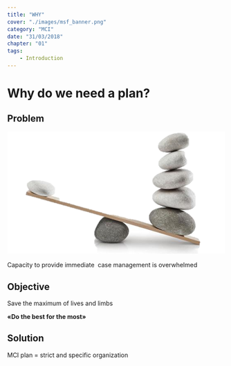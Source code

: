```yaml
---
title: "WHY"
cover: "./images/msf_banner.png"
category: "MCI"
date: "31/03/2018"
chapter: "01"
tags:
    - Introduction
---
```

# __Why__ do we need a plan?

## Problem

![balance](./images/balance.png "Balance")

Capacity to provide immediate  case management is overwhelmed

## Objective

Save the maximum of lives and limbs

__«Do the best for the most»__

## Solution

MCI plan = strict and specific organization
